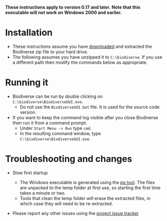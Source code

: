 **These instructions apply to version 0.17 and later.**
**Note that this executable will not work on Windows 2000 and earlier.**

# Installation #

  * These instructions assume you have [downloaded](https://purl.org/biodiverse/wiki/downloads) and extracted the Biodiverse zip file to your hard drive.
  * The following assumes you have unzipped it to `C:\biodiverse`.  If you use a different path then modify the commands below as appropriate.

# Running it #

  * Biodiverse can be run by double clicking on `C:\biodiverse\BiodiverseGUI.exe`.
    * Do not use the `BiodiverseGUI.bat` file.  It is used for the source code version.
  * If you want to keep the command log visible after you close Biodiverse then run it from a command prompt.
    * Under `Start Menu -> Run` type `cmd`.
    * In the resulting command window, type `C:\biodiverse\BiodiverseGUI.exe`.


# Troubleshooting and changes #

  * Slow first startup
    * The Windows executable is generated using the [pp tool](https://metacpan.org/pod/pp).  The files are unpacked to the temp folder at first use, so starting the first time takes a minute or two.  
    * Tools that clean the temp folder will erase the extracted files, in which case they will need to be re-extracted.

  * Please report any other issues using the [project issue tracker](https://github.com/shawnlaffan/biodiverse/issues/)